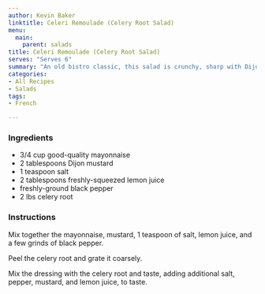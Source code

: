 ```yaml
---
author: Kevin Baker
linktitle: Celeri Remoulade (Celery Root Salad)
menu:
  main:
    parent: salads
title: Celeri Remoulade (Celery Root Salad)
serves: "Serves 6"
summary: "An old bistro classic, this salad is crunchy, sharp with Dijon mustard, and utterly delicious. It's an invigorating start to a rich meal."
categories:
- All Recipes
- Salads
tags:
- French

---
```

### Ingredients

<div class="ingredient-list">

* 3/4 cup good-quality mayonnaise
* 2 tablespoons Dijon mustard
* 1 teaspoon salt
* 2 tablespoons freshly-squeezed lemon juice
* freshly-ground black pepper
* 2 lbs celery root 

</div>

### Instructions
Mix together the mayonnaise, mustard, 1 teaspoon of salt, lemon juice, and a few grinds of black pepper.

Peel the celery root and grate it coarsely.

Mix the dressing with the celery root and taste, adding additional salt, pepper, mustard, and lemon juice, to taste.